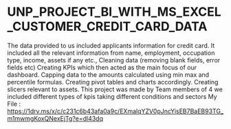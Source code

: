 # UNP_PROJECT_BI_WITH_MS_EXCEL_CUSTOMER_CREDIT_CARD_DATA
The data provided to us included applicants information for credit card. It included all the relevant information from name, employment, occupation type, income, assets if any etc.,
Cleaning data (removing blank fields, error fields etc)
Creating KPIs which then acted as the main focus of our dashboard.
Capping data to the amounts calculated using min max and percentile formulas.
Creating pivot tables and charts accordingly. 
Creating slicers relevant to assets.
This project was made by Team members of 4 
 we included different types of  kpis taking different conditions and sectors 
My File : https://1drv.ms/x/c/c231c6b43afa0a9c/EXmalqYZV0pJncYisEB7BaEB93TG_m1mwmgKoxQNexEjTg?e=dl43dq
